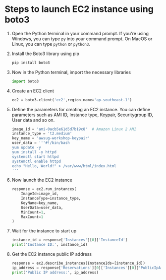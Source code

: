 # Steps to launch EC2 instance using boto3

1. Open the Python terminal in your command prompt. If you're using Windows, you can type `py` into your command prompt. On MacOS or Linux, you can type `python` or `python3`.

2. Install the Boto3 library using pip
    ```python
    pip install boto3
    ```

3. Now in the Python terminal, import the necessary libraries
    ```python
    import boto3
    ```

4. Create an EC2 client 
    ```python
    ec2 = boto3.client('ec2',region_name='ap-southeast-1')
    ```

5. Define the parameters for creating an EC2 instance. You can define parameters such as AMI ID, Instance type, Keypair, Securitygroup ID, User data and so on.
    ```python
    image_id = 'ami-0acb5e61d5d7b19c8'  # Amazon Linux 2 AMI
    instance_type = 't2.medium'
    key_name = 'awsug-workshop-keypair'
    user_data = '''#!/bin/bash
    yum update -y
    yum install -y httpd
    systemctl start httpd
    systemctl enable httpd
    echo "Hello, World!" > /var/www/html/index.html
    '''
    ```

6. Now launch the EC2 instance 
    ```python
    response = ec2.run_instances(
        ImageId=image_id,
        InstanceType=instance_type,
        KeyName=key_name,
        UserData=user_data,
        MinCount=1,
        MaxCount=1
    )
    ```

7. Wait for the instance to start up 
    ```python
    instance_id = response['Instances'][0]['InstanceId']
    print('Instance ID:', instance_id)
    ```

8. Get the EC2 instance public IP address
    ```python
    response = ec2.describe_instances(InstanceIds=[instance_id])
    ip_address = response['Reservations'][0]['Instances'][0]['PublicIpAddress']
    print('Public IP address:', ip_address)
    ```
